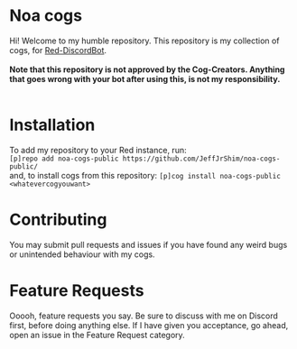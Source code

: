 # Noa cogs <br>
Hi! Welcome to my humble repository. This repository is my collection of cogs, for [Red-DiscordBot](https://github.com/Cog-Creators/Red-DiscordBot). <br><br>
**Note that this repository is not approved by the Cog-Creators. Anything that goes wrong with your bot after using this, is not my responsibility.** <br><br>

# Installation <br>
To add my repository to your Red instance, run: <br>
`[p]repo add noa-cogs-public https://github.com/JeffJrShim/noa-cogs-public/`<br>
and, to install cogs from this repository:
`[p]cog install noa-cogs-public <whatevercogyouwant>`<br>

# Contributing <br>
You may submit pull requests and issues if you have found any weird bugs or unintended behaviour with my cogs. <br>

# Feature Requests <br>
Ooooh, feature requests you say. Be sure to discuss with me on Discord first, before doing anything else. If I have given you acceptance, go ahead, open an issue in the Feature Request category. 
